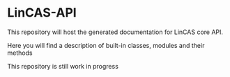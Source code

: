 # LinCAS-API

This repository will host the generated documentation for LinCAS core API.

Here you will find a description of built-in classes, modules and their methods

This repository is still work in progress
